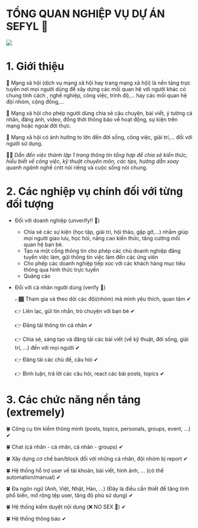 # **TỔNG QUAN NGHIỆP VỤ DỰ ÁN SEFYL** 👏
![](https://24hstore.vn/upload_images/images/2019/11/14/anh-gif-3-min.gif)

# 1. **Giới thiệu**
💎 Mạng xã hội (dịch vụ mạng xã hội hay trang mạng xã hội) là nền tảng trực tuyến
nơi mọi người dùng để xây dựng các mối quan hệ với người khác có chung tính cách
, nghề nghiệp, công việc, trình độ,... hay các mối quan hệ đội nhóm, cộng đồng,...

💎 Mạng xã hội cho phép người dùng chia sẻ câu chuyện, bài viết, ý tưởng cá nhân, 
đăng ảnh, video, đồng thời thông báo về hoạt động, sự kiện trên mạng hoặc ngoài đời thực.

💎 Mạng xã hội có ảnh hưởng to lớn đến đời sống, công việc, giải trí,... đối với 
người sử dụng.

📣📢 _Dẫn đến việc thành lập 1 trang thông tin tổng hợp để chia sẽ kiến thức, hiểu biết
về công việc, kỹ thuật chuyên môn, các tips, hướng dẫn xoay quanh ngành_
nghề cntt nói riêng và cuộc sống nói chung.

# 2. **Các nghiệp vụ chính đối với từng đối tượng**
 - Đối với doanh nghiệp (unverify!! 🙈)
   * Chia sẻ các sự kiện (học tập, giải trí, hội thảo, gặp gỡ,...) nhằm giúp mọi người 
giao lưu, học hỏi, nâng cao kiến thức, tăng cường mối quan hệ bạn bè.
   * Tạo ra một cổng thông tin cho phép các chủ doanh nghiệp đăng tuyển việc làm, gửi
thông tin việc làm đến các ứng viên
   * Cho phép các doanh nghiệp tiếp xúc với các khách hàng mục tiêu thông qua hình thức 
trực tuyến 
   * Quảng cáo
 - Đối với cá nhân người dùng (verify 🚀)
 
   👉🏾 Tham gia và theo dõi các đội(nhóm) mà mình yêu thích, quan tâm ✔
   
   👉 Liên lạc, gửi tin nhắn, trò chuyện với bạn bè ✔
   
   👉 Đăng tải thông tin cá nhân ✔
   
   👉 Chia sẻ, sáng tạo và đăng tải các bài viết (về kỹ thuật, đời sống, giải trí, ...) đến
với mọi người ✔

   👉 Đăng tải các chủ đề, câu hỏi ✔
   
   👉 Bình luận, trả lời các câu hỏi, react các bài posts, topics   ✔

# 3. **Các chức năng nền tảng (extremely)**
   🍀 Công cụ tìm kiếm thông minh (posts, topics, personals, groups, event, ...) ✔
   
   🍀 Chat (cá nhân - cá nhân, cá nhân - groups) ✔
   
   🍀 Xây dựng cơ chế ban/block đối với những cá nhân, đội nhóm bị report ✔
   
   🍀 Hệ thống hỗ trợ user về tài khoản, bài viết, hình ảnh, ... (có thể automation/manual) ✔
   
   🍀 Đa ngôn ngữ (Anh, Việt, Nhật, Hàn, ...) (Đây là điều cần thiết để tăng tính phổ biến,
mở rộng tệp user, tăng độ phủ sử dụng) ✔

   🍀 Hệ thống kiểm duyệt nội dung (❌ NO SEX 🔞) ✔
   
   🍀 Hệ thống thông báo ✔
